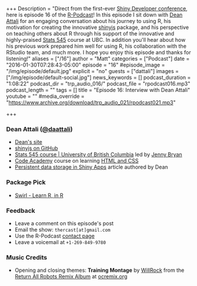 +++
Description = "Direct from the first-ever [Shiny Developer conference](http://blog.rstudio.org/2015/10/29/shiny-developer-conference-stanford-university-january-2016/), here is episode 16 of the [R-Podcast](www.r-podcast.org)!  In this episode I sit down with [Dean Attali](http://deanattali.com/) for an engaging conversation about his journey to using R, his motivation for creating the innovative [shinyjs](https://github.com/daattali/shinyjs) package, and his perspective on teaching others about R through his support of the innovative and highly-praised [Stats 545](http://stat545-ubc.github.io/) course at UBC. In addition you'll hear about how his previous work prepared him well for using R, his collaboration with the RStudio team, and much more.  I hope you enjoy this episode and thanks for listening!"
aliases = ["/16"]
author = "Matt"
categories = ["Podcast"]
date = "2016-01-30T07:28:43-05:00"
episode = "16"
#episode_image = "/img/episode/default.jpg"
explicit = "no"
guests = ["dattali"]
images = ["/img/episode/default-social.jpg"]
news_keywords = []
podcast_duration = "1:08:22"
podcast_dir = "trp_audio_016/"
podcast_file = "rpodcast016.mp3"
podcast_length = ""
tags = []
title = "Episode 16: Interview with Dean Attali"
youtube = ""
#media_override = "https://www.archive.org/download/trp_audio_021/rpodcast021.mp3"

+++

### Dean Attali ([@daattali](https://twitter.com/daattali))

- [Dean's site](http://deanattali.com/)
- [shinyjs on GitHub](https://github.com/daattali/shinyjs)
- [Stats 545 course | University of British Columbia](http://stat545-ubc.github.io/) led by [Jenny Bryan](https://github.com/jennybc)
- [Code Academy](https://www.codecademy.com) course on learning [HTML and CSS](https://www.codecademy.com/learn/web)
- [Persistent data storage in Shiny Apps](http://shiny.rstudio.com/articles/persistent-data-storage.html) article authored by Dean

### Package Pick

- [Swirl - Learn R, in R](http://swirlstats.com/)

### Feedback

- Leave a comment on this episode's post
- Email the show: `thercast[at]gmail.com`
- Use the R-Podcast [contact page](link://slug/contact)
- Leave a voicemail at `+1-269-849-9780`

### Music Credits

- Opening and closing themes: __Training Montage__ by [WillRock](http://ocremix.org/artist/5043/willrock)  from the [Return All Robots Remix Album](http://ocremix.org/events/returnallrobots/) at [ocremix.org](http://ocremix.org/)
